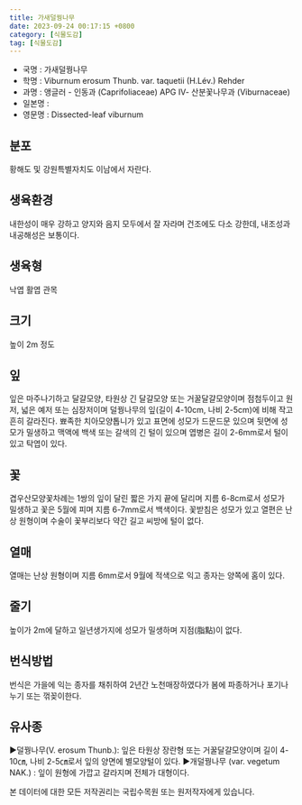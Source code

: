 ```yaml
---
title: 가새덜꿩나무
date: 2023-09-24 00:17:15 +0800
category: [식물도감]
tag: [식물도감]
---
```




- 국명 : 가새덜꿩나무
- 학명 : Viburnum erosum Thunb. var. taquetii (H.Lév.) Rehder
- 과명 : 앵글러 - 인동과 (Caprifoliaceae) APG Ⅳ- 산분꽃나무과 (Viburnaceae)
- 일본명 : 
- 영문명 : Dissected-leaf viburnum


## 분포
황해도 및 강원특별자치도 이남에서 자란다.
## 생육환경
내한성이 매우 강하고 양지와 음지 모두에서 잘 자라며 건조에도 다소 강한데, 내조성과 내공해성은 보통이다.
## 생육형
낙엽 활엽 관목
## 크기
높이 2m 정도
## 잎
잎은 마주나기하고 달걀모양, 타원상 긴 달걀모양 또는 거꿀달걀모양이며 점첨두이고 원저, 넓은 예저 또는 심장저이며 덜꿩나무의 잎(길이 4-10cm, 나비 2-5cm)에 비해 작고 흔히 갈라진다. 뾰족한 치아모양톱니가 있고 표면에 성모가 드문드문 있으며 뒷면에 성모가 밀생하고 맥액에 백색 또는 갈색의 긴 털이 있으며 엽병은 길이 2-6mm로서 털이 있고 탁엽이 있다.
## 꽃
겹우산모양꽃차례는 1쌍의 잎이 달린 짧은 가지 끝에 달리며 지름 6-8cm로서 성모가 밀생하고 꽃은 5월에 피며 지름 6-7mm로서 백색이다. 꽃받침은 성모가 있고 열편은 난상 원형이며 수술이 꽃부리보다 약간 길고 씨방에 털이 없다.
## 열매
열매는 난상 원형이며 지름 6mm로서 9월에 적색으로 익고 종자는 양쪽에 홈이 있다.
## 줄기
높이가 2m에 달하고 일년생가지에 성모가 밀생하며 지점(脂點)이 없다.
## 번식방법
번식은 가을에 익는 종자를 채취하여 2년간 노천매장하였다가 봄에 파종하거나 포기나누기 또는 꺾꽂이한다.
## 유사종
▶덜꿩나무(V. erosum Thunb.): 잎은 타원상 장란형 또는 거꿀달걀모양이며 길이 4-10㎝, 나비 2-5㎝로서 잎의 양면에 별모양털이 있다.▶개덜꿩나무 (var. vegetum NAK.) : 잎이 원형에 가깝고 갈라지며 전체가 대형이다.






본 데이터에 대한 모든 저작권리는 국립수목원 또는 원저작자에게 있습니다.
